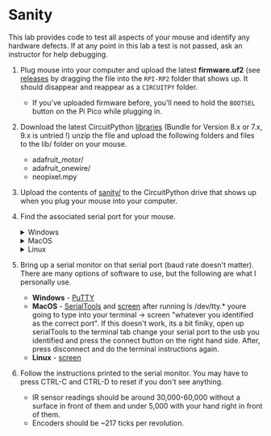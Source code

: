 # Sanity

This lab provides code to test all aspects of your mouse and identify any hardware defects. If at any point in this lab a test is not passed, ask an instructor for help debugging.

1. Plug mouse into your computer and upload the latest **firmware.uf2** (see [releases](https://adafruit-circuit-python.s3.amazonaws.com/bin/raspberry_pi_pico/en_US/adafruit-circuitpython-raspberry_pi_pico-en_US-8.2.0.uf2) by dragging the file into the `RPI-RP2` folder that shows up. It should disappear and reappear as a `CIRCUITPY` folder.
    * If you've uploaded firmware before, you'll need to hold the `BOOTSEL` button on the Pi Pico while plugging in.
2. Download the latest CircuitPython [libraries](https://circuitpython.org/libraries) (Bundle for Version 8.x or 7.x, 9.x is untried !) unzip the file and upload the following folders and files to the lib/ folder on your mouse.
    * adafruit_motor/
    * adafruit_onewire/
    * neopixel.mpy
3. Upload the contents of [sanity/](../labs/sanity/) to the CircuitPython drive that shows up when you plug your mouse into your computer.
4. Find the associated serial port for your mouse.
    <details>
    <summary>Windows</summary>

    Open up `Device Manager` and check the `Ports (COM & LPT)` dropdown. Your serial (COM) port is one of those. If it's hard to identify, try unplugging and replugging your mouse and see which COM port disappears.

    </details>
    <details>
    <summary>MacOS</summary>

    Run `ls  /dev/tty.*` in Terminal. The correct port is one of those. If it's hard to identify, try unplugging and replugging your mouse and see which port disappears.

    </details>
    <details>
    <summary>Linux</summary>

    Hello there! A fellow power user you are. Your distro may be different, but chances are it's under something like `/dev/ttyACM0`.

    </details>
5. Bring up a serial monitor on that serial port (baud rate doesn't matter). There are many options of software to use, but the following are what I personally use.
    * **Windows** - [PuTTY](https://www.chiark.greenend.org.uk/~sgtatham/putty/latest.html)
    * **MacOS** - [SerialTools](https://apps.apple.com/us/app/serialtools/id611021963?mt=12) and [screen](https://en.wikipedia.org/wiki/GNU_Screen) after running ls /dev/tty.* youre going to type into your terminal -> screen "whatever you identified as the correct port". If this doesn't work, its a bit finiky, open up serialTools to the terminal tab change your serial port to the usb you identified and press the connect button on the right hand side. After, press disconnect and do the terminal instructions again.
    * **Linux** - [screen](https://en.wikipedia.org/wiki/GNU_Screen)
6. Follow the instructions printed to the serial monitor. You may have to press CTRL-C and CTRL-D to reset if you don't see anything.
    * IR sensor readings should be around 30,000-60,000 without a surface in front of them and under 5,000 with your hand right in front of them.
    * Encoders should be \~217 ticks per revolution.
